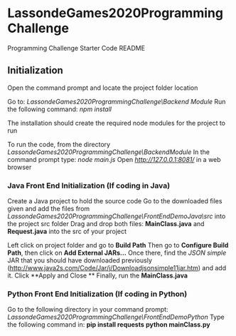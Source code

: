 # LassondeGames2020ProgrammingChallenge

Programming Challenge Starter Code README

## Initialization
Open the command prompt and locate the project folder location

Go to: _LassondeGames2020ProgrammingChallenge\Backend Module_
Run the following command: *npm install*

The installation should create the required node modules for the project to run

To run the code, from the directory _LassondeGames2020ProgrammingChallenge\BackendModule_ 
In the command prompt type: *node main.js*
Open _http://127.0.0.1:8081/_ in a web browser

### Java Front End Initialization (If coding in Java)
Create a Java project to hold the source code
Go to the downloaded files given and add the files from _LassondeGames2020ProgrammingChallenge\FrontEndDemoJava\src_ into the project src folder
Drag and drop both files: **MainClass.java** and **Request.java** into the src of your project

Left click on project folder and go to **Build Path**
Then go to **Configure Build Path**, then click on **Add External JARs…**
Once there, find the _JSON simple_ JAR that you should have downloaded previously (http://www.java2s.com/Code/Jar/j/Downloadjsonsimple11jar.htm) and add it.
Click **Apply and Close **
Finally, run the **MainClass.java** 

### Python Front End Initialization (If coding in Python)
Go to the following directory in your command prompt: _LassondeGames2020ProgrammingChallenge\FrontEndDemoPython_
Type the following command in:
**pip install requests**
**python mainClass.py**




